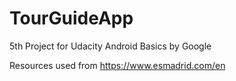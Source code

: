 # TourGuideApp
5th Project for Udacity Android Basics by Google

Resources used from https://www.esmadrid.com/en
